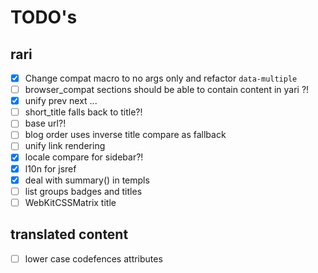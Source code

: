 # TODO's

## rari
- [x] Change compat macro to no args only and refactor `data-multiple`
- [ ] browser_compat sections should be able to contain content in yari ?!
- [x] unify prev next ...
- [ ] short_title falls back to title?!
- [ ] base url?!
- [ ] blog order uses inverse title compare as fallback
- [ ] unify link rendering
- [x] locale compare for sidebar?!
- [x] l10n for jsref
- [x] deal with summary() in templs
- [ ] list groups badges and titles
- [ ] WebKitCSSMatrix title

## translated content

- [ ] lower case codefences attributes
